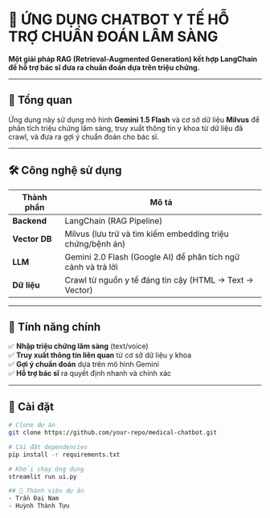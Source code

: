# 🏥 ỨNG DỤNG CHATBOT Y TẾ HỖ TRỢ CHUẨN ĐOÁN LÂM SÀNG  

**Một giải pháp RAG (Retrieval-Augmented Generation) kết hợp LangChain để hỗ trợ bác sĩ đưa ra chuẩn đoán dựa trên triệu chứng.**  

---

## 🌟 Tổng quan  
Ứng dụng này sử dụng mô hình **Gemini 1.5 Flash** và cơ sở dữ liệu **Milvus** để phân tích triệu chứng lâm sàng, truy xuất thông tin y khoa từ dữ liệu đã crawl, và đưa ra gợi ý chuẩn đoán cho bác sĩ.  

---

## 🛠 Công nghệ sử dụng  
| Thành phần       | Mô tả                                                         |  
|------------------|---------------------------------------------------------------|  
| **Backend**      | LangChain (RAG Pipeline)                                      |  
| **Vector DB**    | Milvus (lưu trữ và tìm kiếm embedding triệu chứng/bệnh án)    |  
| **LLM**         | Gemini 2.0 Flash (Google AI) để phân tích ngữ cảnh và trả lời |  
| **Dữ liệu**     | Crawl từ nguồn y tế đáng tin cậy (HTML → Text → Vector)       |  

---

## 📌 Tính năng chính  
✅ **Nhập triệu chứng lâm sàng** (text/voice)  
✅ **Truy xuất thông tin liên quan** từ cơ sở dữ liệu y khoa  
✅ **Gợi ý chuẩn đoán** dựa trên mô hình Gemini  
✅ **Hỗ trợ bác sĩ** ra quyết định nhanh và chính xác  

---

## 🚀 Cài đặt  
```bash
# Clone dự án
git clone https://github.com/your-repo/medical-chatbot.git

# Cài đặt dependencies
pip install -r requirements.txt

# Khởi chạy ứng dụng
streamlit run ui.py

## 👥 Thành viên dự án
- Trần Đại Nam 
- Huỳnh Thành Tựu